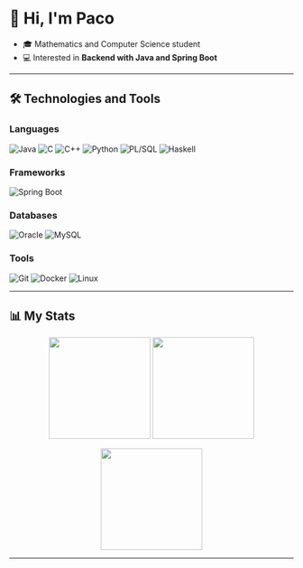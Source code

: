 # 👋 Hi, I'm Paco

- 🎓 Mathematics and Computer Science student 
- 💻 Interested in **Backend with Java and Spring Boot**  
<!--🚀 Currently working on **RedCheck** -->

---

## 🛠️ Technologies and Tools

### Languages
![Java](https://img.shields.io/badge/Java-ED8B00?style=for-the-badge&logo=openjdk&logoColor=white)
![C](https://img.shields.io/badge/C-00599C?style=for-the-badge&logo=c&logoColor=white)
![C++](https://img.shields.io/badge/C++-00599C?style=for-the-badge&logo=cplusplus&logoColor=white)
![Python](https://img.shields.io/badge/Python-3776AB?style=for-the-badge&logo=python&logoColor=white)
![PL/SQL](https://img.shields.io/badge/PL%2FSQL-F80000?style=for-the-badge&logo=oracle&logoColor=white)
![Haskell](https://img.shields.io/badge/Haskell-5D4F85?style=for-the-badge&logo=haskell&logoColor=white)

### Frameworks
![Spring Boot](https://img.shields.io/badge/Spring_Boot-6DB33F?style=for-the-badge&logo=springboot&logoColor=white)

### Databases
![Oracle](https://img.shields.io/badge/Oracle-F80000?style=for-the-badge&logo=oracle&logoColor=white)
![MySQL](https://img.shields.io/badge/MySQL-4479A1?style=for-the-badge&logo=mysql&logoColor=white)

### Tools
![Git](https://img.shields.io/badge/Git-F05032?style=for-the-badge&logo=git&logoColor=white)
![Docker](https://img.shields.io/badge/Docker-2496ED?style=for-the-badge&logo=docker&logoColor=white)
![Linux](https://img.shields.io/badge/Linux-FCC624?style=for-the-badge&logo=linux&logoColor=black)

---

## 📊 My Stats
<p align="center">
  <img src="https://github-readme-stats.vercel.app/api?username=Pacolias&show_icons=true&theme=tokyonight" height="180em"/>
  <img src="https://github-readme-stats.vercel.app/api/top-langs/?username=Pacolias&layout=compact&theme=tokyonight" height="180em"/>
</p>

<p align="center">
  <img src="https://streak-stats.demolab.com?user=Pacolias&theme=tokyonight&date_format=j%20M%5B%20Y%5D" height="180em"/>
</p>

---
<!--
## 🚀 Featured Projects
- [🔐 RedCheck](https://github.com/Pacolias/RedCheck): Productivity and security application.
- [📊 Numerical Algorithms](https://github.com/Pacolias/optimizacion-compiladores): Compiler optimization using numerical methods.
-->

